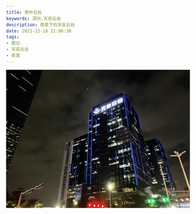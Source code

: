 ```yaml
---
title: 夜中云谷
keywords: 深圳,天安云谷
description: 夜景下的天安云谷
date: 2021-12-18 21:06:30
tags:
- 图记
- 天安云谷
- 夜景
---
```


![IMG_0119](sz-tiananyungu/IMG_0119.jpg)
